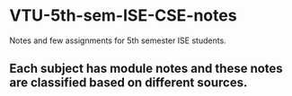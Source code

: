 # VTU-5th-sem-ISE-CSE-notes
Notes and few assignments for 5th semester ISE students.

## Each subject has module notes and these notes are classified based on different sources.
